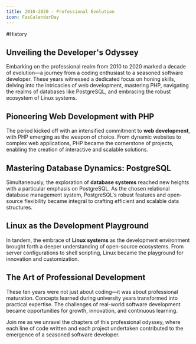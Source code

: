 ```yaml
---
title: 2010-2020 - Professional Evolution
icon: FasCalendarDay
---
```

#History 
## Unveiling the Developer's Odyssey

Embarking on the professional realm from 2010 to 2020 marked a decade of evolution—a journey from a coding enthusiast to a seasoned software developer. These years witnessed a dedicated focus on honing skills, delving into the intricacies of web development, mastering PHP, navigating the realms of databases like PostgreSQL, and embracing the robust ecosystem of Linux systems.

## Pioneering Web Development with PHP

The period kicked off with an intensified commitment to **web development**, with PHP emerging as the weapon of choice. From dynamic websites to complex web applications, PHP became the cornerstone of projects, enabling the creation of interactive and scalable solutions.

## Mastering Database Dynamics: PostgreSQL

Simultaneously, the exploration of **database systems** reached new heights with a particular emphasis on PostgreSQL. As the chosen relational database management system, PostgreSQL's robust features and open-source flexibility became integral to crafting efficient and scalable data structures.

## Linux as the Development Playground

In tandem, the embrace of **Linux systems** as the development environment brought forth a deeper understanding of open-source ecosystems. From server configurations to shell scripting, Linux became the playground for innovation and customization.

## The Art of Professional Development

These ten years were not just about coding—it was about professional maturation. Concepts learned during university years transformed into practical expertise. The challenges of real-world software development became opportunities for growth, innovation, and continuous learning.

Join me as we unravel the chapters of this professional odyssey, where each line of code written and each project undertaken contributed to the emergence of a seasoned software developer.